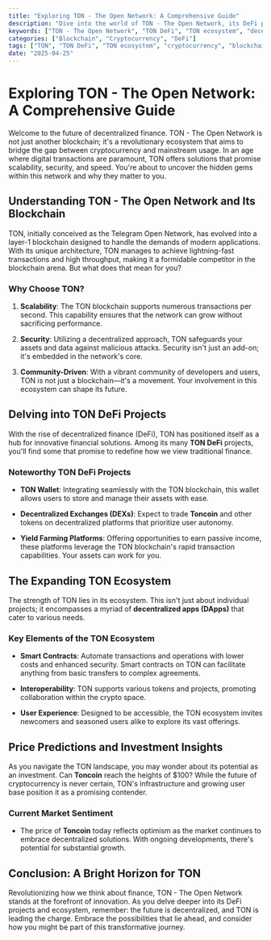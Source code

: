 ```yaml
---
title: "Exploring TON - The Open Network: A Comprehensive Guide"
description: "Dive into the world of TON - The Open Network, its DeFi projects, ecosystem, and potential investments."
keywords: ["TON - The Open Network", "TON DeFi", "TON ecosystem", "decentralized apps", "TON blockchain"]
categories: ["Blockchain", "Cryptocurrency", "DeFi"]
tags: ["TON", "TON DeFi", "TON ecosystem", "cryptocurrency", "blockchain technology"]
date: "2025-04-25"
---
```


# Exploring TON - The Open Network: A Comprehensive Guide

Welcome to the future of decentralized finance. TON - The Open Network is not just another blockchain; it's a revolutionary ecosystem that aims to bridge the gap between cryptocurrency and mainstream usage. In an age where digital transactions are paramount, TON offers solutions that promise scalability, security, and speed. You're about to uncover the hidden gems within this network and why they matter to you.

## Understanding TON - The Open Network and Its Blockchain

TON, initially conceived as the Telegram Open Network, has evolved into a layer-1 blockchain designed to handle the demands of modern applications. With its unique architecture, TON manages to achieve lightning-fast transactions and high throughput, making it a formidable competitor in the blockchain arena. But what does that mean for you?

### Why Choose TON?

1. **Scalability**: The TON blockchain supports numerous transactions per second. This capability ensures that the network can grow without sacrificing performance.
   
2. **Security**: Utilizing a decentralized approach, TON safeguards your assets and data against malicious attacks. Security isn't just an add-on; it's embedded in the network's core.

3. **Community-Driven**: With a vibrant community of developers and users, TON is not just a blockchain—it's a movement. Your involvement in this ecosystem can shape its future.

## Delving into TON DeFi Projects

With the rise of decentralized finance (DeFi), TON has positioned itself as a hub for innovative financial solutions. Among its many **TON DeFi** projects, you'll find some that promise to redefine how we view traditional finance.

### Noteworthy TON DeFi Projects

- **TON Wallet**: Integrating seamlessly with the TON blockchain, this wallet allows users to store and manage their assets with ease.
  
- **Decentralized Exchanges (DEXs)**: Expect to trade **Toncoin** and other tokens on decentralized platforms that prioritize user autonomy.

- **Yield Farming Platforms**: Offering opportunities to earn passive income, these platforms leverage the TON blockchain's rapid transaction capabilities. Your assets can work for you.

## The Expanding TON Ecosystem

The strength of TON lies in its ecosystem. This isn't just about individual projects; it encompasses a myriad of **decentralized apps (DApps)** that cater to various needs.

### Key Elements of the TON Ecosystem

- **Smart Contracts**: Automate transactions and operations with lower costs and enhanced security. Smart contracts on TON can facilitate anything from basic transfers to complex agreements.

- **Interoperability**: TON supports various tokens and projects, promoting collaboration within the crypto space.

- **User Experience**: Designed to be accessible, the TON ecosystem invites newcomers and seasoned users alike to explore its vast offerings.

## Price Predictions and Investment Insights

As you navigate the TON landscape, you may wonder about its potential as an investment. Can **Toncoin** reach the heights of $100? While the future of cryptocurrency is never certain, TON's infrastructure and growing user base position it as a promising contender.

### Current Market Sentiment

- The price of **Toncoin** today reflects optimism as the market continues to embrace decentralized solutions. With ongoing developments, there's potential for substantial growth.

## Conclusion: A Bright Horizon for TON

Revolutionizing how we think about finance, TON - The Open Network stands at the forefront of innovation. As you delve deeper into its DeFi projects and ecosystem, remember: the future is decentralized, and TON is leading the charge. Embrace the possibilities that lie ahead, and consider how you might be part of this transformative journey.